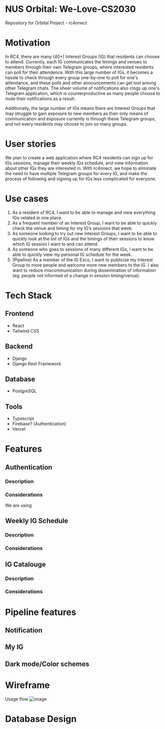 # NUS Orbital: We-Love-CS2030
Repository for Orbital Project - rc4nnect


# Motivation
In RC4, there are many (40+) Interest Groups (IG) that residents can choose to attend. Currently, each IG communicates the timings and venues to members through their own Telegram groups, where interested residents can poll for their attendence. With this large number of IGs, it becomes a hassle to check through every group one-by-one to poll for one's attendance, and these polls and other announcements can get lost among other Telegram chats. The sheer volume of notifications also clogs up one's Telegram application, which is counterproductive as many people choose to mute their notifications as a result. 

Additionally, the large number of IGs means there are Interest Groups that may struggle to gain exposure to new members as their only means of communication and exposure currently is through these Telegram groups, and not every residents may choose to join so many groups.


# User stories
We plan to create a web application where RC4 residents can sign up for IGs sessions, manage their weekly IGs schedule, and view information about other IGs they are interested in. With rc4nnect, we hope to eliminate the need to have multiple Telegram groups for every IG, and make the process of following and signing up for IGs less complicated for everyone.


# Use cases
1. As a resident of RC4, I want to be able to manage and view everything IGs-related in one place.
2. As a frequent member of an Interest Group, I want to be able to quickly check the venue and timing for my IG’s sessions that week.
3. As someone looking to try out new Interest Groups, I want to be able to quickly look at the list of IGs and the timings of their sessions to know which IG session I want to and can attend.
4. As someone who goes to sessions of many different IGs, I want to be able to quickly view my personal IG schedule for the week. 
5. (Pipeline) As a member of the IG Exco, I want to publicize my Interest Group to more people and welcome more new members to the IG. I also want to reduce miscommunication during dissemination of information (eg. people not informed of a change in session timing/venue).


# Tech Stack
## Frontend
* React
* Tailwind CSS

## Backend
* Django
* Django Rest Framework

## Database 
* PostgreSQL

## Tools
* Typescript
* Firebase? (Authentication)
* Vercel


# Features
## Authentication
### Description

### Considerations
We are using 

## Weekly IG Schedule
### Description

### Considerations

## IG Catalouge
### Description

### Considerations


# Pipeline features
## Notification 
## My IG
## Dark mode/Color schemes
##

# Wireframe
Usage flow
![image](https://github.com/Jovan131/We-Love-CS2030/assets/122341707/b73af328-9627-451d-bc49-ae3a8b1acdcd)

# Database Design



